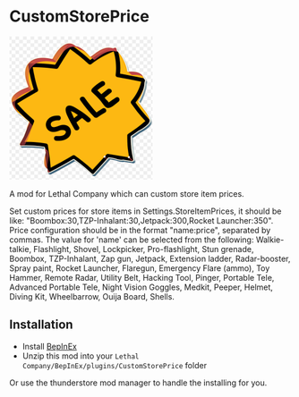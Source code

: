 # CustomStorePrice

![Preview](./icon.png)

A mod for Lethal Company which can custom store item prices.

Set custom prices for store items in Settings.StoreItemPrices, it should be like: "Boombox:30,TZP-Inhalant:30,Jetpack:300,Rocket Launcher:350".
Price configuration should be in the format \"name:price\", separated by commas. The value for 'name' can be selected from the following: Walkie-talkie, Flashlight, Shovel, Lockpicker, Pro-flashlight, Stun grenade, Boombox, TZP-Inhalant, Zap gun, Jetpack, Extension ladder, Radar-booster, Spray paint, Rocket Launcher, Flaregun, Emergency Flare (ammo), Toy Hammer, Remote Radar, Utility Belt, Hacking Tool, Pinger, Portable Tele, Advanced Portable Tele, Night Vision Goggles, Medkit, Peeper, Helmet, Diving Kit, Wheelbarrow, Ouija Board, Shells.

## Installation

- Install [BepInEx](https://thunderstore.io/c/lethal-company/p/BepInEx/BepInExPack/)
- Unzip this mod into your `Lethal Company/BepInEx/plugins/CustomStorePrice` folder

Or use the thunderstore mod manager to handle the installing for you.
